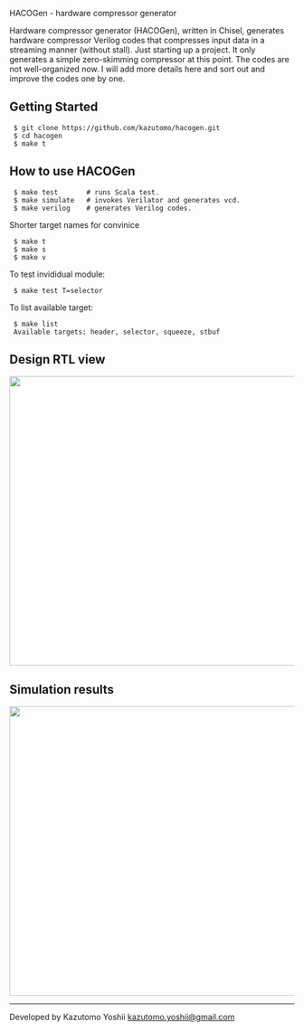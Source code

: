 HACOGen - hardware compressor generator


Hardware compressor generator (HACOGen), written in Chisel, generates
hardware compressor Verilog codes that compresses input data in a
streaming manner (without stall).  Just starting up a project. It only
generates a simple zero-skimming compressor at this point. The codes
are not well-organized now. I will add more details here and sort out
and improve the codes one by one.


Getting Started
---------------

     $ git clone https://github.com/kazutomo/hacogen.git
     $ cd hacogen
     $ make t


How to use HACOGen
--------------

     $ make test       # runs Scala test.
     $ make simulate   # invokes Verilator and generates vcd.
     $ make verilog    # generates Verilog codes.

Shorter target names for convinice

     $ make t
     $ make s
     $ make v

To test invididual module:

     $ make test T=selector

To list available target:

     $ make list
     Available targets: header, selector, squeeze, stbuf


Design RTL view
---------------

<img src="https://raw.githubusercontent.com/kazutomo/hacogen/master/figs/comp-rtl-view.png"  width="512" />


Simulation results
------------------

<img src="https://raw.githubusercontent.com/kazutomo/hacogen/master/figs/haco-wave.png"  width="512" />




----
Developed by Kazutomo Yoshii <kazutomo.yoshii@gmail.com>
